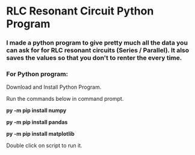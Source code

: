 # RLC Resonant Circuit Python Program

### I made  a python program to give pretty much all the data you can ask for for RLC resonant circuits (Series / Parallel). It also saves the values so that you don't to renter the every time.

### For Python program:

Download and Install Python Program.

Run the commands below in command prompt.

**py -m pip install numpy**

**py -m pip install pandas**

**py -m pip install matplotlib**

Double click on script to run it. 

